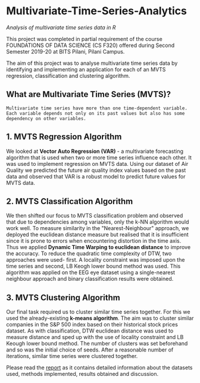 # Multivariate-Time-Series-Analytics
*Analysis of multivariate time series data in R*

This project was completed in partial requirement of the course FOUNDATIONS OF DATA SCIENCE (CS F320) offered during Second Semester 2019-20 at BITS Pilani, Pilani Campus.

The aim of this project was to analyse multivariate time series data by identifying and implementing an application for each of an MVTS regression, classification and clustering algorithm.

## What are Multivariate Time Series (MVTS)?
```
Multivariate time series have more than one time-dependent variable. Each variable depends not only on its past values but also has some dependency on other variables.
```
## 1. MVTS Regression Algorithm
We looked at **Vector Auto Regression (VAR)** - a multivariate forecasting algorithm that is used when two or more time series influence each other. It was used to implement regression on MVTS data. Using our dataset of Air Quality we predicted the future air quality index values based on the past data and observed that VAR is a robust model to predict future values for MVTS data.
## 2. MVTS Classification Algorithm
We then shifted our focus to MVTS classification problem and observed that due to dependencies among variables, only the k-NN algorithm would work well. To measure similarity in the "Nearest-Neighbour" approach, we deployed the euclidean distance measure but realised that it is insufficient since it is prone to errors when encountering distortion in the time axis. Thus we applied **Dynamic Time Warping to euclidean distance** to improve the accuracy. To reduce the quadratic time complexity of DTW, two approaches were used- first. A locality constraint was imposed upon the time series and second, LB Keogh lower bound method was used. This algorithm was applied on the EEG eye dataset using a single-nearest neighbour approach and binary classification results were obtained.
## 3. MVTS Clustering Algorithm
Our final task required us to cluster similar time series together. For this we used the already-existing **k-means algorithm**. The aim was to cluster similar companies in the S&P 500 index based on their historical stock prices dataset. As with classification, DTW euclidean distance was used to measure distance and sped up with the use of locality constraint and LB Keough lower bound method. The number of clusters was set beforehand and so was the initial choice of seeds. After a reasonable number of iterations, similar time series were clustered together.

Please read the [report](https://github.com/Vitthal98/Multivariate-Time-Series-Analytics/blob/main/FoDS_Report_%232.pdf) as it contains detailed information about the datasets used, methods implemented, results obtained and discussion.
